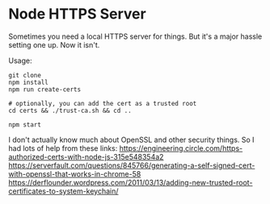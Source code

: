 # Node HTTPS Server

Sometimes you need a local HTTPS server for things. But it's a major hassle setting one up. Now it isn't. 

Usage:
```
git clone
npm install 
npm run create-certs

# optionally, you can add the cert as a trusted root
cd certs && ./trust-ca.sh && cd ..

npm start
```

I don't actually know much about OpenSSL and other security things. So I had lots of help from these links:
https://engineering.circle.com/https-authorized-certs-with-node-js-315e548354a2
https://serverfault.com/questions/845766/generating-a-self-signed-cert-with-openssl-that-works-in-chrome-58
https://derflounder.wordpress.com/2011/03/13/adding-new-trusted-root-certificates-to-system-keychain/